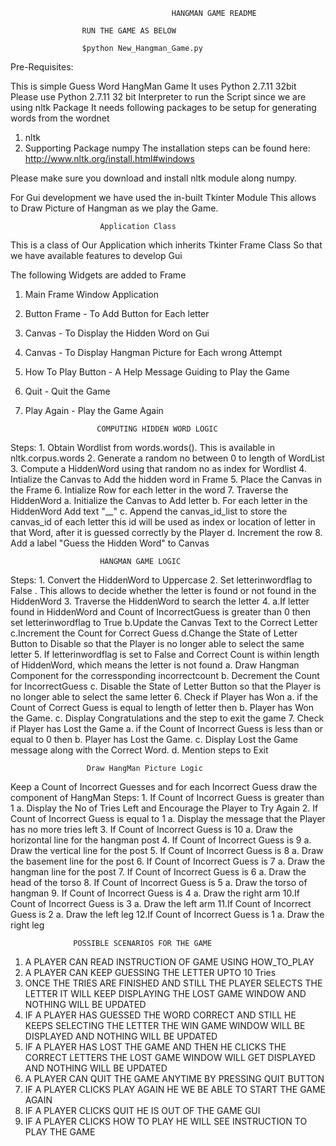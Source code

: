 
                    


                                        HANGMAN GAME README
                           
					RUN THE GAME AS BELOW
						
					$python New_Hangman_Game.py



Pre-Requisites:

This is simple Guess Word HangMan Game
It uses Python 2.7.11 32bit 
Please use Python 2.7.11 32 bit Interpreter to run the Script since we are using nltk Package
It needs following packages to be setup for generating words from the wordnet
1. nltk
2. Supporting Package numpy
The installation steps can be found here:
 http://www.nltk.org/install.html#windows

Please make sure you download and install nltk module along numpy.
 
For Gui development we have used the in-built Tkinter Module
This allows to Draw Picture of Hangman as we play the Game.


						Application Class 


This is a class of Our Application which inherits Tkinter Frame Class
So that we have available features to develop Gui

The following Widgets are added to Frame
1. Main Frame Window Application
2. Button Frame - To Add Button for Each letter
3. Canvas - To Display the Hidden Word on Gui
4. Canvas - To Display Hangman Picture for Each wrong Attempt
5. How To Play Button - A Help Message Guiding to Play the Game
6. Quit -  Quit the Game
7. Play Again - Play the Game Again


 
                       COMPUTING HIDDEN WORD LOGIC  


 Steps:
          1. Obtain Wordlist from words.words(). 
		     This is available in nltk.corpus.words
          2. Generate a random no between 0 to length of WordList
          3. Compute a HiddenWord using that random no as index for Wordlist
          4. Intialize the Canvas to Add the hidden word in Frame
          5. Place the Canvas in the Frame
          6. Intialize Row for each letter in the word
          7. Traverse the HiddenWord
             a. Initialize the Canvas to Add letter
             b. For each letter in the HiddenWord Add text "__"
             c. Append the canvas_id_list to store the canvas_id of each letter
                this id will be used as index or location of letter in that Word,
                after it is guessed correctly by the Player
             d. Increment the row
          8. Add a label "Guess the Hidden Word" to Canvas



                        HANGMAN GAME LOGIC


 Steps:
          1. Convert the HiddenWord to Uppercase
          2. Set letterinwordflag to False . 
             This allows to decide whether the letter is found or not found in the HiddenWord
          3. Traverse the HiddenWord to search the letter
          4. a.If letter found in HiddenWord and Count of IncorrectGuess is 
		       greater than 0 then set letterinwordflag to True
             b.Update the Canvas Text to the Correct Letter
             c.Increment the Count for Correct Guess
             d.Change the State of Letter Button to Disable so that the Player is no longer able to select the same letter
          5. If letterinwordflag is set to False and Correct Count is within length of HiddenWord, 
		     which means the letter is not found 
             a. Draw Hangman Component for the corressponding incorrectcount
             b. Decrement the Count for IncorrectGuess
			 c. Disable the State of Letter Button so that the Player is no longer able to select the same letter
          6. Check if Player has Won
             a. if the Count of Correct Guess is equal to length of letter then
             b. Player has Won the Game. 
             c. Display Congratulations and the step to exit the game
          7. Check if Player has Lost the Game
             a. if the Count of Incorrect Guess is less than or equal to 0 then
             b. Player has Lost the Game.
             c. Display Lost the Game message along with the Correct Word.
             d. Mention steps to Exit



                     Draw HangMan Picture Logic


 Keep a Count of Incorrect Guesses and for each Incorrect Guess draw the component
 of HangMan
 Steps:
            1. If Count of Incorrect Guess is greater than 1
               a. Display the No of Tries Left and Encourage the Player to Try Again
            2. If Count of Incorrect Guess is equal to 1
               a. Display the message that the Player has no more tries left
            3. If Count of Incorrect Guess is 10
               a. Draw the horizontal line for the hangman post
            4. If Count of Incorrect Guess is 9
               a. Draw the vertical line for the post
            5. If Count of Incorrect Guess is 8
               a. Draw the basement line for the post
            6. If Count of Incorrect Guess is 7
               a. Draw the hangman line for the post
            7. If Count of Incorrect Guess is 6
               a. Draw the head of the torso 
            8. If Count of Incorrect Guess is 5
               a. Draw the torso of hangman 
            9. If Count of Incorrect Guess is 4
               a. Draw the right arm
            10.If Count of Incorrect Guess is 3
               a. Draw the left arm
            11.If Count of Incorrect Guess is 2
               a. Draw the left leg
            12.If Count of Incorrect Guess is 1
               a. Draw the right leg



                  POSSIBLE SCENARIOS FOR THE GAME

1. A PLAYER CAN READ INSTRUCTION OF GAME USING HOW_TO_PLAY
2. A PLAYER CAN KEEP GUESSING THE LETTER UPTO 10 Tries
3. ONCE THE TRIES ARE FINISHED AND STILL THE PLAYER SELECTS THE LETTER
   IT WILL KEEP DISPLAYING THE LOST GAME WINDOW AND NOTHING WILL BE UPDATED
4. IF A PLAYER HAS GUESSED THE WORD CORRECT AND STILL HE KEEPS SELECTING THE 
   LETTER THE WIN GAME WINDOW WILL BE DISPLAYED AND NOTHING WILL BE UPDATED
5. IF A PLAYER HAS LOST THE GAME AND THEN HE CLICKS THE CORRECT LETTERS
   THE LOST GAME WINDOW WILL GET DISPLAYED AND NOTHING WILL BE UPDATED
6. A PLAYER CAN QUIT THE GAME ANYTIME BY PRESSING QUIT BUTTON   
7. IF A PLAYER CLICKS PLAY AGAIN HE WE BE ABLE TO START THE GAME AGAIN
8. IF A PLAYER CLICKS QUIT HE IS OUT OF THE GAME GUI
9. IF A PLAYER CLICKS HOW TO PLAY HE WILL SEE INSTRUCTION TO PLAY THE GAME


